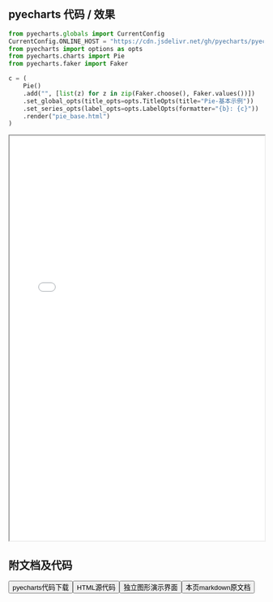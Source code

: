
## pyecharts 代码 / 效果

```python
from pyecharts.globals import CurrentConfig
CurrentConfig.ONLINE_HOST = "https://cdn.jsdelivr.net/gh/pyecharts/pyecharts-assets@latest/assets/"
from pyecharts import options as opts
from pyecharts.charts import Pie
from pyecharts.faker import Faker

c = (
    Pie()
    .add("", [list(z) for z in zip(Faker.choose(), Faker.values())])
    .set_global_opts(title_opts=opts.TitleOpts(title="Pie-基本示例"))
    .set_series_opts(label_opts=opts.LabelOpts(formatter="{b}: {c}"))
    .render("pie_base.html")
)
```

<iframe width="100%" height="800px" src="/pyecharts/Pie/pie_base.html"></iframe>

## 附文档及代码

<a href="https://cdn.jsdelivr.net/gh/wfy-belief/python/docs/pyecharts/Pie/pie_base.py"><button class="mybutton">pyecharts代码下载</button></a><a href="https://cdn.jsdelivr.net/gh/wfy-belief/python/docs/pyecharts/Pie/pie_base.html"><button class="mybutton">HTML源代码</button></a><a href="https://python.wfyblog.cn/pyecharts/Pie/pie_base.html"><button class="mybutton">独立图形演示界面</button></a><a href="https://cdn.jsdelivr.net/gh/wfy-belief/python/docs/pyecharts/Pie/pie_base.md"><button class="mybutton">本页markdown原文档</button></a>